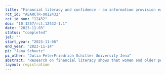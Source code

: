 ```yaml
---
title: "Financial literacy and confidence - an information provision experiment"
rct_id: "AEARCTR-0012432"
rct_id_num: "12432"
doi: "10.1257/rct.12432-1.1"
date: "2023-11-03"
status: "completed"
jel: ""
start_year: "2023-11-06"
end_year: "2023-11-14"
pi: "Jana Schuetz"
pi_other: "Julia PeterFriedrich Schiller University Jena"
abstract: "Research on financial literacy shows that women and older people have significantly lower levels of financial literacy. This has implications for investment and savings decisions, especially in light of an increasingly complex financial system and the growing need for individual retirement planning. Confidence can be a driving force in answering financial literacy questions and in financial decision making. For example, older individuals continue to show high levels of confidence in financial decision making, despite declining financial literacy scores at older ages (Finke et al. 2017). In addition, women have less confidence in their own abilities with regard to financial matters (Lusardi and Mitchell 2014). We would like to make the following contributions to the literature: We want to address the question of whether certain information about gender or age differences in mathematical competencies in everyday life has an impact on their confidence in answering financial literacy questions. Furthermore, we want to investigate how this information then affects the hypothetical investment or savings decisions of the respective groups. We also want to analyze how this information affects preferences for policies aimed at reducing these disparities. Through our study, we aim to provide a nuanced picture of financial literacy and resulting hypothetical investment and savings decisions in the context of individual confidence in their own decisions."
layout: registration
---
```


